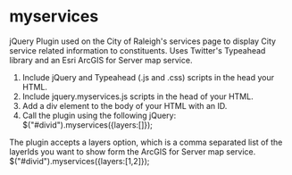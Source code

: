 # myservices
jQuery Plugin used on the City of Raleigh's services page to display City service related information to constituents.  Uses Twitter's Typeahead library and an Esri ArcGIS for Server map service.
<ol>
<li> Include jQuery and Typeahead (.js and .css) scripts in the head your HTML.</li>
<li> Include jquery.myservices.js scripts in the head of your HTML.</li>
<li> Add a div element to the body of your HTML with an ID.</li>
<li> Call the plugin using the following jQuery:</li>
$("#divid").myservices({layers:[]});
</ol>
The plugin accepts a layers option, which is a comma separated list of the layerIds you want to show form the ArcGIS for Server map service.  
$("#divid").myservices({layers:[1,2]});
